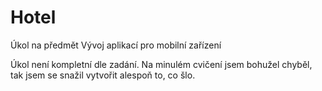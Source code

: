 # Hotel
Úkol na předmět Vývoj aplikací pro mobilní zařízení

Úkol není kompletní dle zadání. Na minulém cvičení jsem bohužel chyběl, tak jsem se snažil vytvořit alespoň to, co šlo.
